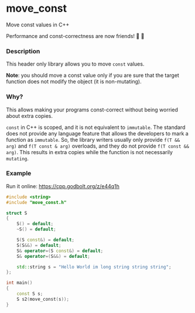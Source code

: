 # move_const

 Move const values in C++

Performance and const-correctness are now friends! :tada: :rocket:

### Description

This header only library allows you to move `const` values.

**Note**: you should move a const value only if you are sure that the target function does not modify the object (it is non-mutating).

### Why?
This allows making your programs const-correct without being worried about extra copies.

`const` in C++ is scoped, and it is not equivalent to `immutable`. The standard does not provide any language feature that allows the developers to mark a function as `immutable`. So, the library writers usually only provide `f(T && arg)` and `f(T const & arg)` overloads, and they do not provide `f(T const && arg)`. This results in extra copies while the function is not necessarily `mutating`.

### Example

Run it online: https://cpp.godbolt.org/z/e44q1h

```cpp
#include <string>
#include "move_const.h"

struct S
{
    S() = default;
    ~S() = default;

    S(S const&) = default;
    S(S&&) = default;
    S& operator=(S const&) = default;
    S& operator=(S&&) = default;

    std::string s = "Hello World im long string string string";
};

int main()
{
    const S s;
    S s2(move_const(s));
}
```
